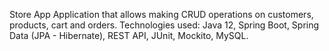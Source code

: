 Store App 
Application that allows making CRUD operations on customers, products, cart and orders. 
Technologies used: Java 12, Spring Boot, Spring Data (JPA - Hibernate), REST API, JUnit, Mockito, MySQL.
